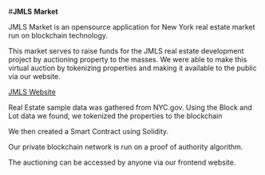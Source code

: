 #**JMLS** **Market**

JMLS Market is an opensource application for New York real estate market run on blockchain technology.

This market serves to raise funds for the JMLS real estate development project by auctioning property to the masses. We were able to make this virtual auction by tokenizing properties and making it available to the public via our website. 

[JMLS Website](https://janetcheung-byte.github.io/JMLS_market/frontend/index.html#)

Real Estate sample data was gathered from NYC.gov. Using the Block and Lot data we found, we tokenized the properties to the blockchain

We then created a Smart Contract using Solidity. 

Our private blockchain network is run on a proof of authority algorithm. 

The auctioning can be accessed by anyone via our frontend website. 

